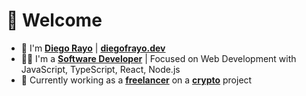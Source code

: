 # 👋 Welcome 

- 👤  I'm <ins>**Diego Rayo**</ins> | **[diegofrayo.dev](https://diegofrayo.dev)**
- 👨‍💻  I'm a <ins>**Software Developer**</ins> | Focused on Web Development with JavaScript, TypeScript, React, Node.js
- 🏢  Currently working as a <ins>**freelancer**</ins> on a <ins>**crypto**</ins> project

